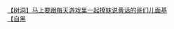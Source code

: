 [【树洞】马上要跟每天游戏里一起撩妹说黄话的哥们儿面基](http://tieba.baidu.com/p/3519004594?see_lz=1&pn=)   
[【自黑](http://tieba.baidu.com/p/3521140264?see_lz=1&pn=)   
